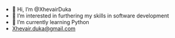 - 👋 Hi, I’m @XhevairDuka
- 👀 I’m interested in furthering my skills in software development
- 🌱 I’m currently learning Python
- Xhevair.duka@gmail.com

<!---
XhevairDuka/XhevairDuka is a ✨ special ✨ repository because its `README.md` (this file) appears on your GitHub profile.
You can click the Preview link to take a look at your changes.
--->
